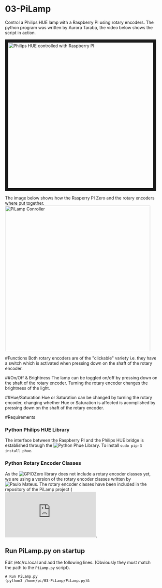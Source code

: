 # 03-PiLamp
Control a Philips HUE lamp with a Raspberry PI using rotary encoders. The python program was written by Aurora Taraba, the video below shows the script in action.

<a href="http://www.youtube.com/watch?feature=player_embedded&v=3mecB9uydR0" target="_blank"><img src="http://img.youtube.com/vi/3mecB9uydR0/0.jpg" alt="Philips HUE controlled with Raspberry PI" width="480"  border="10" /></a>

The image below shows how the Rasperry PI Zero and the rotary encoders where put together.
<img src="https://github.com/tarababa/03-PiLamp/blob/master/img/RPiAndRotaryEncoders.JPG" alt="PiLamp Conroller" width="480">

#Functions
Both rotary encoders are of the "clickable" variety i.e. they have a switch which is activated when pressing down on the shaft of the rotary encoder.

##On/Off & Brightness
The lamp can be toggled on/off by pressing down on the shaft of the rotary encoder. Turning the rotary encoder changes the brightness of the light.

##Hue/Saturation
Hue or Saturation can be changed by turning the rotary encoder, changing whether Hue or Saturation is affected is acomplished by pressing down on the shaft of the rotary encoder.

#Requirements
### Python Philips HUE Library
The interface between the Raspberry PI and the Philips HUE bridge is established through the ![Python Phue Library](https://github.com/studioimaginaire/phue). To install ```sudo pip-3 install phue```.
### Python Rotary Encoder Classes
As the ![GPIOZero library](https://github.com/RPi-Distro/python-gpiozero) does not include a rotary encoder classes yet, we are  using a version of the rotary encoder classes written by ![Paulo Mateus](https://github.com/PedalPi/Physical/issues/1). The rotary encoder classes have been included in the repository of the PiLamp project (![rotaryEncoder.py](https://github.com/tarababa/03-PiLamp/blob/master/rotaryEncoder.py). 

## Run PiLamp.py on startup
Edit /etc/rc.local and add the following lines. (Obviously they must match the path to the `PiLamp.py` script).

```
# Run PiLamp.py
(python3 /home/pi/03-PiLamp/PiLamp.py)&
```
